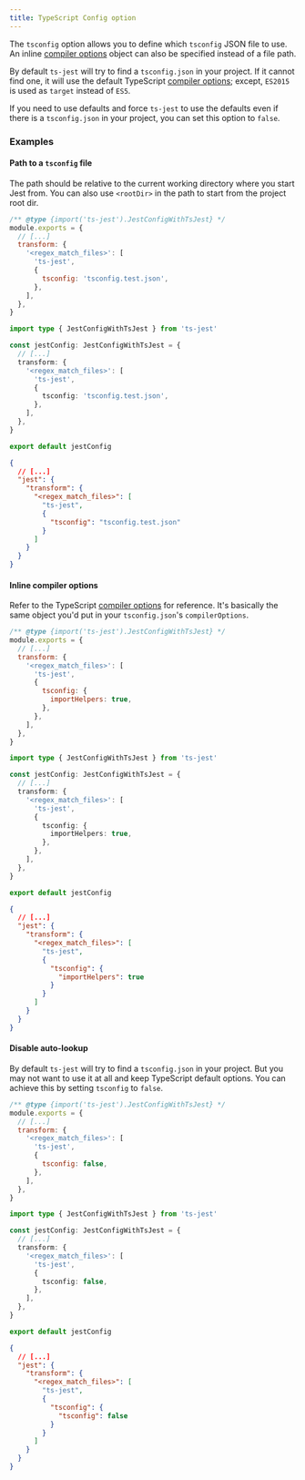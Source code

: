 ```yaml
---
title: TypeScript Config option
---
```


The `tsconfig` option allows you to define which `tsconfig` JSON file to use. An inline [compiler options][] object can also be specified instead of a file path.

By default `ts-jest` will try to find a `tsconfig.json` in your project. If it cannot find one, it will use the default TypeScript [compiler options][]; except, `ES2015` is used as `target` instead of `ES5`.

If you need to use defaults and force `ts-jest` to use the defaults even if there is a `tsconfig.json` in your project, you can set this option to `false`.

### Examples

#### Path to a `tsconfig` file

The path should be relative to the current working directory where you start Jest from. You can also use `<rootDir>` in the path to start from the project root dir.

```js tab
/** @type {import('ts-jest').JestConfigWithTsJest} */
module.exports = {
  // [...]
  transform: {
    '<regex_match_files>': [
      'ts-jest',
      {
        tsconfig: 'tsconfig.test.json',
      },
    ],
  },
}
```

```ts tab
import type { JestConfigWithTsJest } from 'ts-jest'

const jestConfig: JestConfigWithTsJest = {
  // [...]
  transform: {
    '<regex_match_files>': [
      'ts-jest',
      {
        tsconfig: 'tsconfig.test.json',
      },
    ],
  },
}

export default jestConfig
```

```JSON tab
{
  // [...]
  "jest": {
    "transform": {
      "<regex_match_files>": [
        "ts-jest",
        {
          "tsconfig": "tsconfig.test.json"
        }
      ]
    }
  }
}
```

#### Inline compiler options

Refer to the TypeScript [compiler options][] for reference.
It's basically the same object you'd put in your `tsconfig.json`'s `compilerOptions`.

```js tab
/** @type {import('ts-jest').JestConfigWithTsJest} */
module.exports = {
  // [...]
  transform: {
    '<regex_match_files>': [
      'ts-jest',
      {
        tsconfig: {
          importHelpers: true,
        },
      },
    ],
  },
}
```

```ts tab
import type { JestConfigWithTsJest } from 'ts-jest'

const jestConfig: JestConfigWithTsJest = {
  // [...]
  transform: {
    '<regex_match_files>': [
      'ts-jest',
      {
        tsconfig: {
          importHelpers: true,
        },
      },
    ],
  },
}

export default jestConfig
```

```JSON tab
{
  // [...]
  "jest": {
    "transform": {
      "<regex_match_files>": [
        "ts-jest",
        {
          "tsconfig": {
            "importHelpers": true
          }
        }
      ]
    }
  }
}
```

#### Disable auto-lookup

By default `ts-jest` will try to find a `tsconfig.json` in your project. But you may not want to use it at all and keep TypeScript default options. You can achieve this by setting `tsconfig` to `false`.

```js tab
/** @type {import('ts-jest').JestConfigWithTsJest} */
module.exports = {
  // [...]
  transform: {
    '<regex_match_files>': [
      'ts-jest',
      {
        tsconfig: false,
      },
    ],
  },
}
```

```ts tab
import type { JestConfigWithTsJest } from 'ts-jest'

const jestConfig: JestConfigWithTsJest = {
  // [...]
  transform: {
    '<regex_match_files>': [
      'ts-jest',
      {
        tsconfig: false,
      },
    ],
  },
}

export default jestConfig
```

```JSON tab
{
  // [...]
  "jest": {
    "transform": {
      "<regex_match_files>": [
        "ts-jest",
        {
          "tsconfig": {
            "tsconfig": false
          }
        }
      ]
    }
  }
}
```

[compiler options]: https://www.typescriptlang.org/docs/handbook/compiler-options.html#compiler-options
